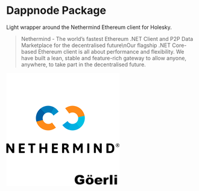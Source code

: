 # Dappnode Package

Light wrapper around the Nethermind Ethereum client for Holesky.

> Nethermind - The world’s fastest Ethereum .NET Client and P2P Data Marketplace for the decentralised future\nOur flagship .NET Core-based Ethereum client is all about performance and flexibility. We have built a lean, stable and feature-rich gateway to allow anyone, anywhere, to take part in the decentralised future.

![avatar](avatar.png)
